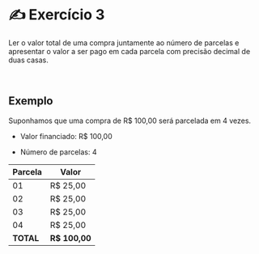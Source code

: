 # ✍️ Exercício 3

Ler o valor total de uma compra juntamente ao número de parcelas e apresentar o valor a ser pago em cada parcela com precisão decimal de duas casas.

<br>

## Exemplo
Suponhamos que uma compra de R$ 100,00 será parcelada em 4 vezes.

- Valor financiado: R$ 100,00

- Número de parcelas: 4

| Parcela | Valor |
| --- | --- |
| 01 | R$ 25,00 |
| 02 | R$ 25,00 |
| 03 | R$ 25,00 |
| 04 | R$ 25,00 |
| **TOTAL** | **R$ 100,00** |

